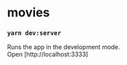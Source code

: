 # movies

### `yarn dev:server`

Runs the app in the development mode.\
Open [http://localhost:3333]
